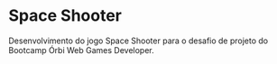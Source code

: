 # Space Shooter

Desenvolvimento do jogo Space Shooter para o desafio de projeto do Bootcamp Órbi Web Games Developer.
